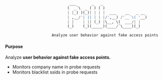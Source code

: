 
```python


                             ___       _   _                    
                            (  _`\  _ ( ) ( )                   
                            | |_) )(_)| | | |  ___    __   _ __ 
                            | ,__/'| || | | |/',__) /'__`\( '__)
                            | |    | || (_) |\__, \(  ___/| |   
                            (_)    (_)(_____)(____/`\____)(_)   

                     Analyze user behavior against fake access points               

```

#### Purpose

Analyze  **user behavior against fake access points.**

+ Monitors company name in probe requests
+ Monitors blacklist ssids   in probe requests
